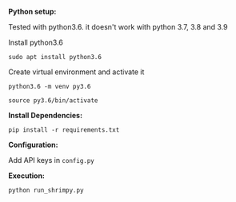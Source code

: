 **Python setup:**

Tested with python3.6. it doesn't work with python 3.7, 3.8 and 3.9

Install python3.6

`sudo apt install python3.6`

Create virtual environment and activate it

`python3.6 -m venv py3.6`

`source py3.6/bin/activate`

**Install Dependencies:**

`pip install -r requirements.txt`

**Configuration:**

Add API keys in `config.py` 

**Execution:**

`python run_shrimpy.py`
